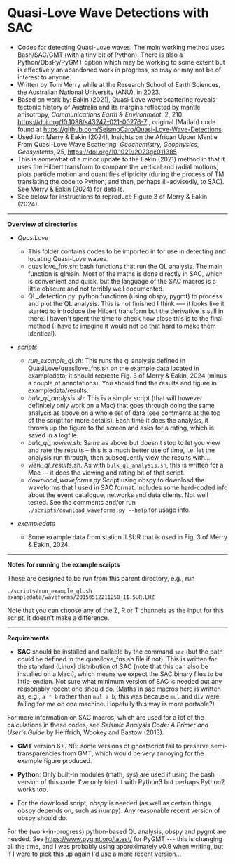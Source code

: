 # Quasi-Love Wave Detections with SAC
- Codes for detecting Quasi-Love waves. The main working method uses Bash/SAC/GMT (with a tiny bit of Python). There is also a Python/ObsPy/PyGMT option which may be working to some extent but is effectively an abandoned work in progress, so may or may not be of interest to anyone.
- Written by Tom Merry while at the Research School of Earth Sciences, the Australian National University (ANU), in 2023.
- Based on work by: Eakin (2021), Quasi-Love wave scattering reveals tectonic history of Australia and its margins reflected by mantle anisotropy, _Communications Earth & Environment_, 2, 210 https://doi.org/10.1038/s43247-021-00276-7 , original (Matlab) code found at https://github.com/SeismoCaro/Quasi-Love-Wave-Detections
- Used for: Merry & Eakin (2024), Insights on the African Upper Mantle From Quasi-Love Wave Scattering, _Geochemistry, Geophysics, Geosystems_, 25, https://doi.org/10.1029/2023gc011385 
- This is somewhat of a minor update to the Eakin (2021) method in that it uses the Hilbert transform to compare the vertical and radial motions, plots particle motion and quantifies ellipticity (during the process of TM translating the code to Python, and then, perhaps ill-advisedly, to SAC). See Merry & Eakin (2024) for details.
- See below for instructions to reproduce Figure 3 of Merry & Eakin (2024).

***

**Overview of directories**

- *QuasiLove*
  - This folder contains codes to be imported in for use in detecting and locating Quasi-Love waves.
  - quasilove_fns.sh: bash functions that run the QL analysis. The main function is qlmain. Most of the maths is done directly in SAC, which is convenient and quick, but the language of the SAC macros is a little obscure and not terribly well documented. 
  - QL_detection.py: python functions (using obspy, pygmt) to process and plot the QL analysis. This is not finished I think —- it looks like it started to introduce the Hilbert transform but the derivative is still in there. I haven't spent the time to check how close this is to the final method (I have to imagine it would not be that hard to make them identical).

- *scripts*
  - *run_example_ql.sh*: This runs the ql analysis defined in QuasiLove/quasilove_fns.sh on the example data located in exampledata; it should recreate Fig. 3 of Merry & Eakin, 2024 (minus a couple of annotations). You should find the results and figure in exampledata/results.
  - *bulk_ql_analysis.sh*: This is a simple script (that will however definitely only work on a Mac) that goes through doing the same analysis as above on a whole set of data (see comments at the top of the script for more details). Each time it does the analysis, it throws up the figure to the screen and asks for a rating, which is saved in a logfile.
  - *bulk_ql_noview.sh*: Same as above but doesn't stop to let you view and rate the results – this is a much better use of time, i.e. let the analysis run through, then subsequently view the results with...
  - *view_ql_results*.sh. As with ```bulk_ql_analysis.sh```, this is written for a Mac — it does the viewing and rating bit of that script.
  - *download_waveforms.py* Script using obspy to download the waveforms that I used in SAC format. Includes some hard-coded info about the event catalogue, networks and data clients. Not well tested. See the comments and/or run ```./scripts/download_waveforms.py --help``` for usage info.

- *exampledata*
  - Some example data from station II.SUR that is used in Fig. 3 of Merry & Eakin, 2024.

***

**Notes for running the example scripts**

These are designed to be run from this parent directory, e.g., run 

```./scripts/run_example_ql.sh exampledata/waveforms/20150512211258_II.SUR.LHZ```

Note that you can choose any of the Z, R or T channels as the input for this script, it doesn't make a difference.

***

**Requirements**

-  **SAC** should be installed and callable by the command ```sac``` (but the path could be defined in the quasilove_fns.sh file if not). This is written for the standard (Linux) distribution of SAC (note that this can also be installed on a Mac!), which means we expect the SAC binary files to be little-endian. Not sure what minimum version of SAC is needed but any reasonably recent one should do. (Maths in sac macros here is written as, e.g., ```a * b``` rather than ```mul a b```; this was because ```mul``` and ```div``` were failing for me on one machine. Hopefully this way is more portable?)

  For more information on SAC macros, which are used for a lot of the calculations in these codes, see _Seismic Analysis Code: A Primer and User's Guide_ by Helffrich, Wookey and Bastow (2013).

-  **GMT** version 6+. NB: some versions of ghostscript fail to preserve semi-transparencies from GMT, which would be very annoying for the example figure produced.

-  **Python**: Only built-in modules (math, sys) are used if using the bash version of this code. I've only tried it with Python3 but perhaps Python2 works too.

-  For the download script, *obspy* is needed (as well as certain things obspy depends on, such as numpy). Any reasonable recent version of obspy should do.

For the (work-in-progress) python-based QL analysis, obspy and pygmt are needed. See https://www.pygmt.org/latest/ for PyGMT --- this is changing all the time, and I was probably using approximately v0.9 when writing, but if I were to pick this up again I'd use a more recent version...
